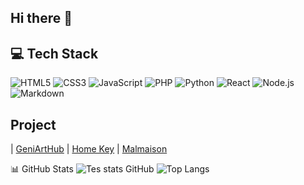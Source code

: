 ## Hi there 👋

## 💻 Tech Stack 
![HTML5](https://img.shields.io/badge/html5-%23E34F26.svg?style=for-the-badge&logo=html5&logoColor=white)
![CSS3](https://img.shields.io/badge/css3-%231572B6.svg?style=for-the-badge&logo=css3&logoColor=white)
![JavaScript](https://img.shields.io/badge/-JavaScript-F7DF1E?style=for-the-badge&logo=javascript&logoColor=000)
![PHP](https://img.shields.io/badge/-PHP-777BB4?style=for-the-badge&logo=php&logoColor=white)
![Python](https://img.shields.io/badge/-Python-3776AB?style=for-the-badge&logo=python&logoColor=white)
![React](https://img.shields.io/badge/-React-20232A?style=for-the-badge&logo=react&logoColor=61DAFB)
![Node.js](https://img.shields.io/badge/-Node.js-339933?style=for-the-badge&logo=node.js&logoColor=white)
![Markdown](https://img.shields.io/badge/-Markdown-000000?style=for-the-badge&logo=markdown&logoColor=white)

## Project 
| [GeniArtHub]([https://github.com/TON_USERNAME/markdown](https://github.com/k1383/GeniArtHub)) 
| [Home Key](https://github.com/k1383/Home-Key) 
| [Malmaison]([https://github.com/TON_USERNAME/openclassroom-form](https://github.com/k1383/Malmaison)) 

📊 GitHub Stats 
![Tes stats GitHub](https://github-readme-stats.vercel.app/api?username=k1383&show_icons=true&theme=tokyonight)
![Top Langs](https://github-readme-stats.vercel.app/api/top-langs/?username=k1383&layout=compact&theme=tokyonight)
